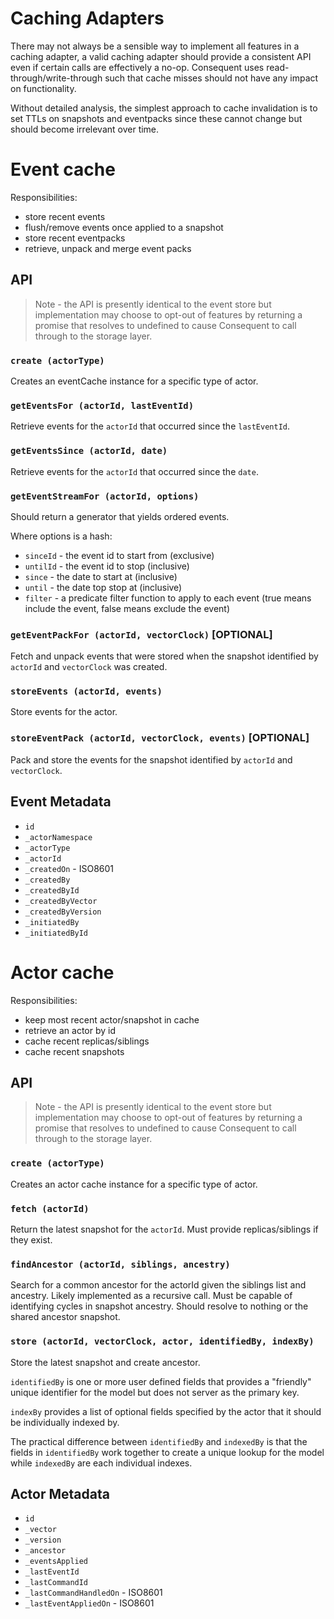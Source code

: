 # Caching Adapters

There may not always be a sensible way to implement all features in a caching adapter, a valid caching adapter should provide a consistent API even if certain calls are effectively a no-op. Consequent uses read-through/write-through such that cache misses should not have any impact on functionality.

Without detailed analysis, the simplest approach to cache invalidation is to set TTLs on snapshots and eventpacks since these cannot change but should become irrelevant over time.

# Event cache

Responsibilities:

 * store recent events
 * flush/remove events once applied to a snapshot
 * store recent eventpacks
 * retrieve, unpack and merge event packs

## API

> Note - the API is presently identical to the event store but implementation may choose to opt-out of features by returning a promise that resolves to undefined to cause Consequent to call through to the storage layer.

### `create (actorType)`

Creates an eventCache instance for a specific type of actor.

### `getEventsFor (actorId, lastEventId)`

Retrieve events for the `actorId` that occurred since the `lastEventId`.

### `getEventsSince (actorId, date)`

Retrieve events for the `actorId` that occurred since the `date`.

### `getEventStreamFor (actorId, options)`

Should return a generator that yields ordered events.

Where options is a hash:

 * `sinceId` - the event id to start from (exclusive)
 * `untilId` - the event id to stop (inclusive)
 * `since` - the date to start at (inclusive)
 * `until` - the date top stop at (inclusive)
 * `filter` - a predicate filter function to apply to each event (true means include the event, false means exclude the event)

### `getEventPackFor (actorId, vectorClock)` [OPTIONAL]

Fetch and unpack events that were stored when the snapshot identified by `actorId` and `vectorClock` was created.

### `storeEvents (actorId, events)`

Store events for the actor.

### `storeEventPack (actorId, vectorClock, events)` [OPTIONAL]

Pack and store the events for the snapshot identified by `actorId` and `vectorClock`.

## Event Metadata

 * `id`
 * `_actorNamespace`
 * `_actorType`
 * `_actorId`
 * `_createdOn` - ISO8601
 * `_createdBy`
 * `_createdById`
 * `_createdByVector`
 * `_createdByVersion`
 * `_initiatedBy`
 * `_initiatedById`

# Actor cache

Responsibilities:

 * keep most recent actor/snapshot in cache
 * retrieve an actor by id
 * cache recent replicas/siblings
 * cache recent snapshots

## API

> Note - the API is presently identical to the event store but implementation may choose to opt-out of features by returning a promise that resolves to undefined to cause Consequent to call through to the storage layer.

### `create (actorType)`

Creates an actor cache instance for a specific type of actor.

### `fetch (actorId)`

Return the latest snapshot for the `actorId`. Must provide replicas/siblings if they exist.

### `findAncestor (actorId, siblings, ancestry)`

Search for a common ancestor for the actorId given the siblings list and ancestry. Likely implemented as a recursive call. Must be capable of identifying cycles in snapshot ancestry. Should resolve to nothing or the shared ancestor snapshot.

### `store (actorId, vectorClock, actor, identifiedBy, indexBy)`

Store the latest snapshot and create ancestor.

`identifiedBy` is one or more user defined fields that provides a "friendly" unique identifier for the model but does not server as the primary key.

`indexBy` provides a list of optional fields specified by the actor that it should be individually indexed by.

The practical difference between `identifiedBy` and `indexedBy` is that the fields in `identifiedBy` work together to create a unique lookup for the model while `indexedBy` are each individual indexes.

## Actor Metadata

 * `id`
 * `_vector`
 * `_version`
 * `_ancestor`
 * `_eventsApplied`
 * `_lastEventId`
 * `_lastCommandId`
 * `_lastCommandHandledOn` - ISO8601
 * `_lastEventAppliedOn` - ISO8601

